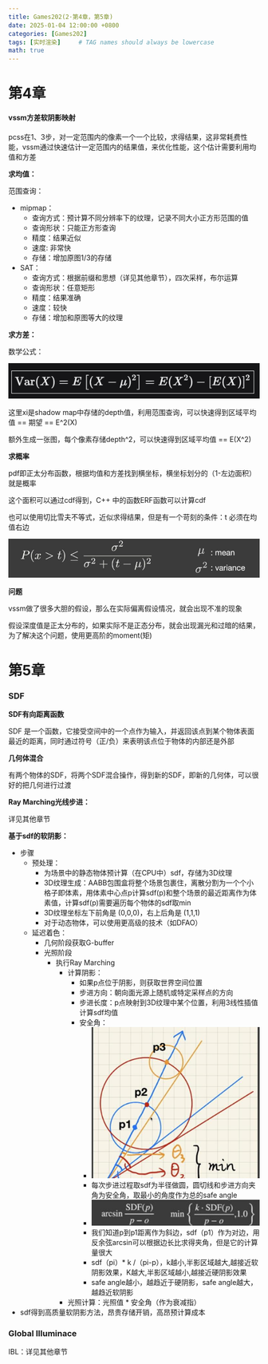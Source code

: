 ```yaml
---
title: Games202(2·第4章，第5章)
date: 2025-01-04 12:00:00 +0800
categories: [Games202]
tags: [实时渲染]     # TAG names should always be lowercase
math: true
---
```

# 第4章

#### vssm方差软阴影映射

pcss在1、3步，对一定范围内的像素一个一个比较，求得结果，这非常耗费性能，vssm通过快速估计一定范围内的结果值，来优化性能，这个估计需要利用均值和方差

**求均值：**

范围查询：

* mipmap：
  * 查询方式：预计算不同分辨率下的纹理，记录不同大小正方形范围的值
  * 查询形状：只能正方形查询
  * 精度：结果近似
  * 速度: 非常快
  * 存储：增加原图1/3的存储
* SAT：
  * 查询方式：根据前缀和思想（详见其他章节），四次采样，布尔运算
  * 查询形状：任意矩形
  * 精度：结果准确
  * 速度：较快
  * 存储：增加和原图等大的纹理

**求方差：**

数学公式：

![1742112492521](/assets/img/blog/math/方差和期望的关系.png)

这里xi是shadow map中存储的depth值，利用范围查询，可以快速得到区域平均值 == 期望 == E^2(X)

额外生成一张图，每个像素存储depth^2，可以快速得到区域平均值 == E(X^2)

**求概率**

pdf即正太分布函数，根据均值和方差找到横坐标，横坐标划分的（1-左边面积）就是概率

这个面积可以通过cdf得到，C++ 中的函数ERF函数可以计算cdf

也可以使用切比雪夫不等式，近似求得结果，但是有一个苛刻的条件：t 必须在均值右边

![1736083528679](/assets/img/blog/Games202/切比雪夫不等式.png)

**问题**

vssm做了很多大胆的假设，那么在实际偏离假设情况，就会出现不准的现象

假设深度值是正太分布的，如果实际不是正态分布，就会出现漏光和过暗的结果，为了解决这个问题，使用更高阶的moment(矩)

# 第5章

### SDF

**SDF有向距离函数**

SDF 是一个函数，它接受空间中的一个点作为输入，并返回该点到某个物体表面最近的距离，同时通过符号（正/负）来表明该点位于物体的内部还是外部

**几何体混合**

有两个物体的SDF，将两个SDF混合操作，得到新的SDF，即新的几何体，可以很好的把几何进行过渡

**Ray Marching光线步进：**

详见其他章节

**基于sdf的软阴影：**

* 步骤
  * 预处理：
    * 为场景中的静态物体预计算（在CPU中）sdf，存储为3D纹理
    * 3D纹理生成：AABB包围盒将整个场景包裹住，离散分割为一个个小格子即体素，用体素中心点p计算sdf(p)和整个场景的最近距离作为体素值，计算sdf(p)需要遍历每个物体的sdf取min
    * 3D纹理坐标左下前角是 (0,0,0)，右上后角是 (1,1,1)
    * 对于动态物体，可以使用更高级的技术（如DFAO）
  * 延迟着色：
    * 几何阶段获取G-buffer
    * 光照阶段
      * 执行Ray Marching
        * 计算阴影：
          * 如果p点位于阴影，则获取世界空间位置
          * 步进方向：朝向面光源上随机或特定采样点的方向
          * 步进长度：p点映射到3D纹理中某个位置，利用3线性插值计算sdf均值
          * 安全角：
            * ![1736574861565](/assets/img/blog/Games202/safe%20angle.png)
            * 每次步进过程取sdf为半径做圆，圆切线和步进方向夹角为安全角，取最小的角度作为总的safe angle
            * ![1736574889255](/assets/img/blog/Games202/计算safe%20angle.png)
            * 我们知道p到p1距离作为斜边，sdf（p1）作为对边，用反余弦arcsin可以根据边长比求得夹角，但是它的计算量很大
            * sdf（pi）* k /（pi-p），k越小,半影区域越大,越接近软阴影效果，K越大,半影区域越小,越接近硬阴影效果
            * safe angle越小，越趋近于硬阴影，safe angle越大，越趋近软阴影
        * 光照计算：光照值 * 安全角（作为衰减指）
* sdf得到高质量软阴影方法，昂贵存储开销，高昂预计算成本

### Global Illuminace

IBL：详见其他章节
